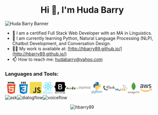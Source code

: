 <h1 align="center">Hi 👋, I'm Huda Barry</h1>

![Huda Barry Banner](https://github.com/hbarry89/hbarry89.github.io/assets/106551259/6d8dbfb3-e954-4361-92b5-da8ca205c467)

- 💖 I am a certified Full Stack Web Developer with an MA in Linguistics.
- 🌱 I am currently learning Python, Natural Language Processing (NLP), Chatbot Development, and Conversation Design.
- 👩‍💻 My work is available at: [http://hbarry89.github.io/](http://hbarry89.github.io/)
- 📫 How to reach me: hudabarry@yahoo.com

<h3 align="left">Languages and Tools:</h3>
<img src="https://raw.githubusercontent.com/devicons/devicon/master/icons/html5/html5-original-wordmark.svg" alt="html5" width="40" height="40" title="voiceflow" target="_blank"/><img src="https://raw.githubusercontent.com/devicons/devicon/master/icons/css3/css3-original-wordmark.svg" alt="css3" width="40" height="40" title="voiceflow" target="_blank"/><img src="https://raw.githubusercontent.com/devicons/devicon/master/icons/javascript/javascript-original.svg" alt="javascript" width="40" height="40" title="voiceflow" target="_blank"/><img src="https://raw.githubusercontent.com/devicons/devicon/master/icons/react/react-original-wordmark.svg" alt="react" width="40" height="40" title="voiceflow" target="_blank"/><img src="https://raw.githubusercontent.com/devicons/devicon/master/icons/bootstrap/bootstrap-plain-wordmark.svg" alt="bootstrap" width="40" height="40" title="voiceflow" target="_blank"/><img src="https://raw.githubusercontent.com/devicons/devicon/master/icons/nodejs/nodejs-original-wordmark.svg" alt="nodejs" width="40" height="40" title="voiceflow" target="_blank"/><img src="https://raw.githubusercontent.com/devicons/devicon/master/icons/express/express-original-wordmark.svg" alt="express" width="40" height="40" title="voiceflow" target="_blank"/><img src="https://raw.githubusercontent.com/devicons/devicon/master/icons/python/python-original-wordmark.svg" alt="python" width="40" height="40" title="voiceflow" target="_blank"/><img src="https://raw.githubusercontent.com/devicons/devicon/master/icons/flask/flask-original-wordmark.svg" alt="flask" width="40" height="40" title="voiceflow" target="_blank"/><img src="https://raw.githubusercontent.com/devicons/devicon/master/icons/mysql/mysql-original-wordmark.svg" alt="mysql" width="40" height="40" title="voiceflow" target="_blank"/><img src="https://raw.githubusercontent.com/devicons/devicon/master/icons/mongodb/mongodb-original-wordmark.svg" alt="mongodb" width="40" height="40" title="voiceflow" target="_blank"/><img src="https://raw.githubusercontent.com/devicons/devicon/master/icons/amazonwebservices/amazonwebservices-original-wordmark.svg" alt="amazon web services" width="40" height="40" title="aws" target="_blank"/><img src="https://github.com/hbarry89/hbarry89.github.io/assets/106551259/79e1859c-f3f3-4f59-a9d7-fe8bb8ecaaa1" alt="ask" width="40" height="40" title="ask" target="_blank"/><img src="https://github.com/hbarry89/hbarry89.github.io/assets/106551259/be6622ae-bc9d-483b-894f-290aa5e2f8fc" alt="dialogflow" width="40" height="40" title="voiceflow" target="_blank"/><img src="https://github.com/hbarry89/hbarry89.github.io/assets/106551259/33d4575a-9163-436c-8d60-d850a8c28607" alt="voiceflow" width="40" height="40" title="voiceflow" target="_blank"/>

<br>

<p align="center"> <img src="https://komarev.com/ghpvc/?username=hbarry89&label=Profile%20views&color=0e75b6&style=flat" alt="hbarry89" /> </p>

<!---
hbarry89/hbarry89 is a ✨ special ✨ repository because its `README.md` (this file) appears on your GitHub profile.
You can click the Preview link to take a look at your changes.
--->
